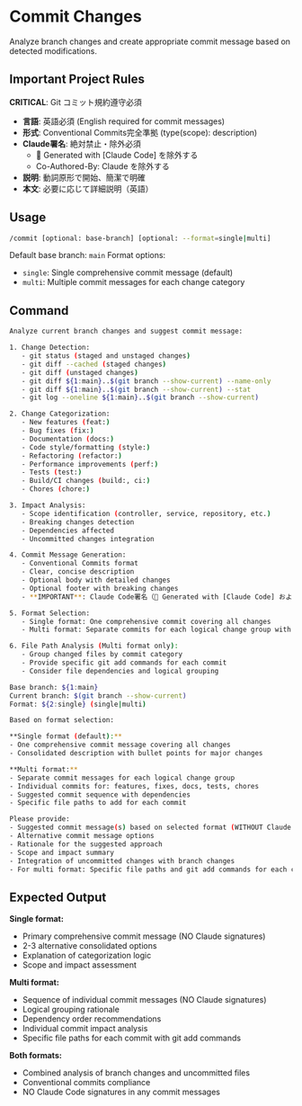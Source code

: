 # Commit Changes

Analyze branch changes and create appropriate commit message based on detected modifications.

## Important Project Rules

**CRITICAL**: Git コミット規約遵守必須
- **言語**: 英語必須 (English required for commit messages)
- **形式**: Conventional Commits完全準拠 (type(scope): description)
- **Claude署名**: 絶対禁止・除外必須
  - 🤖 Generated with [Claude Code] を除外する
  - Co-Authored-By: Claude を除外する
- **説明**: 動詞原形で開始、簡潔で明確
- **本文**: 必要に応じて詳細説明（英語）

## Usage

```bash
/commit [optional: base-branch] [optional: --format=single|multi]
```

Default base branch: `main`
Format options:

- `single`: Single comprehensive commit message (default)
- `multi`: Multiple commit messages for each change category

## Command

```bash
Analyze current branch changes and suggest commit message:

1. Change Detection:
   - git status (staged and unstaged changes)
   - git diff --cached (staged changes)
   - git diff (unstaged changes)
   - git diff ${1:main}..$(git branch --show-current) --name-only
   - git diff ${1:main}..$(git branch --show-current) --stat
   - git log --oneline ${1:main}..$(git branch --show-current)

2. Change Categorization:
   - New features (feat:)
   - Bug fixes (fix:)
   - Documentation (docs:)
   - Code style/formatting (style:)
   - Refactoring (refactor:)
   - Performance improvements (perf:)
   - Tests (test:)
   - Build/CI changes (build:, ci:)
   - Chores (chore:)

3. Impact Analysis:
   - Scope identification (controller, service, repository, etc.)
   - Breaking changes detection
   - Dependencies affected
   - Uncommitted changes integration

4. Commit Message Generation:
   - Conventional Commits format
   - Clear, concise description
   - Optional body with detailed changes
   - Optional footer with breaking changes
   - **IMPORTANT**: Claude Code署名（🤖 Generated with [Claude Code] および Co-Authored-By: Claude）は絶対に除外する

5. Format Selection:
   - Single format: One comprehensive commit covering all changes
   - Multi format: Separate commits for each logical change group with specific file paths

6. File Path Analysis (Multi format only):
   - Group changed files by commit category
   - Provide specific git add commands for each commit
   - Consider file dependencies and logical grouping

Base branch: ${1:main}
Current branch: $(git branch --show-current)
Format: ${2:single} (single|multi)

Based on format selection:

**Single format (default):**
- One comprehensive commit message covering all changes
- Consolidated description with bullet points for major changes

**Multi format:**
- Separate commit messages for each logical change group
- Individual commits for: features, fixes, docs, tests, chores
- Suggested commit sequence with dependencies
- Specific file paths to add for each commit

Please provide:
- Suggested commit message(s) based on selected format (WITHOUT Claude Code signatures)
- Alternative commit message options
- Rationale for the suggested approach
- Scope and impact summary
- Integration of uncommitted changes with branch changes
- For multi format: Specific file paths and git add commands for each commit
```

## Expected Output

**Single format:**

- Primary comprehensive commit message (NO Claude signatures)
- 2-3 alternative consolidated options
- Explanation of categorization logic
- Scope and impact assessment

**Multi format:**

- Sequence of individual commit messages (NO Claude signatures)
- Logical grouping rationale
- Dependency order recommendations
- Individual commit impact analysis
- Specific file paths for each commit with git add commands

**Both formats:**

- Combined analysis of branch changes and uncommitted files
- Conventional commits compliance
- NO Claude Code signatures in any commit messages